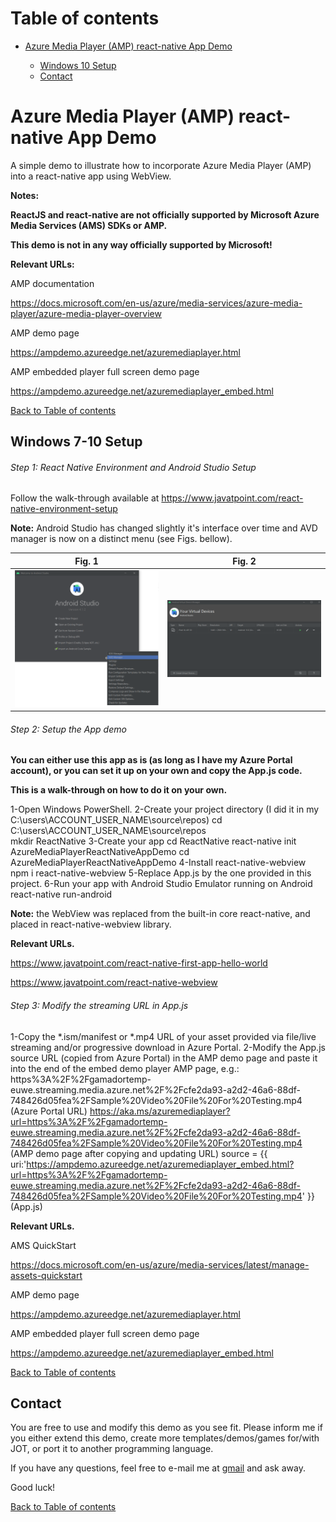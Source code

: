 # <a name="toc">Table of contents 

* [Azure Media Player (AMP) react-native App Demo](#AMPrnad)

	* [Windows 10 Setup](#windows_setup)
	* [Contact](#contact)


# <a name="AMPrnad">Azure Media Player (AMP) react-native App Demo

A simple demo to illustrate how to incorporate Azure Media Player (AMP) into a react-native app using WebView.

**Notes:**

**ReactJS and react-native are not officially supported by Microsoft Azure Media Services (AMS) SDKs or AMP.** 

**This demo is not in any way officially supported by Microsoft!**


**Relevant URLs:**

AMP documentation

https://docs.microsoft.com/en-us/azure/media-services/azure-media-player/azure-media-player-overview

AMP demo page

https://ampdemo.azureedge.net/azuremediaplayer.html

AMP embedded player full screen demo page

https://ampdemo.azureedge.net/azuremediaplayer_embed.html


[Back to Table of contents](#toc)


## <a name="windows_setup">Windows 7-10 Setup

###### Step 1: React Native Environment and Android Studio Setup

Follow the walk-through available at
https://www.javatpoint.com/react-native-environment-setup

**Note:** Android Studio has changed slightly it's interface over time and AVD manager is now on a distinct menu (see Figs. bellow).

| Fig. 1 | Fig. 2 |
|:---:|:---:|
| [![AndroidStudioAVDmanager](https://raw.githubusercontent.com/g-amador/AzureMediaPlayerReactNativeAppDemo/master/img/1.png)](https://raw.githubusercontent.com/g-amador/AzureMediaPlayerReactNativeAppDemo/master/img/1.png) | [![AndroidStudioAVDmanager](https://raw.githubusercontent.com/g-amador/AzureMediaPlayerReactNativeAppDemo/master/img/2.png)](https://raw.githubusercontent.com/g-amador/AzureMediaPlayerReactNativeAppDemo/master/img/2.png) | 


###### Step 2: Setup the App demo

**You can either use this app as is (as long as I have my Azure Portal account), or you can set it up on your own and copy the App.js code.**

**This is a walk-through on how to do it on your own.**

1-Open Windows PowerShell.
2-Create your project directory (I did it in my C:\users\ACCOUNT_USER_NAME\source\repos\)
cd C:\users\ACCOUNT_USER_NAME\source\repos\
mkdir ReactNative 
3-Create your app
cd ReactNative
react-native init AzureMediaPlayerReactNativeAppDemo
cd AzureMediaPlayerReactNativeAppDemo
4-Install react-native-webview 
npm i react-native-webview
5-Replace App.js by the one provided in this project.
6-Run your app with Android Studio Emulator running on Android
react-native run-android


**Note:** the WebView was replaced from the built-in core react-native, and placed in react-native-webview library.


**Relevant URLs.**

https://www.javatpoint.com/react-native-first-app-hello-world

https://www.javatpoint.com/react-native-webview


###### Step 3: Modify the streaming URL in App.js

1-Copy the *.ism/manifest or *.mp4 URL of your asset provided via file/live streaming and/or progressive download in Azure Portal.
2-Modify the App.js source URL (copied from Azure Portal) in the AMP demo page and paste it into the end of the embed demo player AMP page, e.g.:
https%3A%2F%2Fgamadortemp-euwe.streaming.media.azure.net%2F%2Fcfe2da93-a2d2-46a6-88df-748426d05fea%2FSample%20Video%20File%20For%20Testing.mp4 (Azure Portal URL)
https://aka.ms/azuremediaplayer?url=https%3A%2F%2Fgamadortemp-euwe.streaming.media.azure.net%2F%2Fcfe2da93-a2d2-46a6-88df-748426d05fea%2FSample%20Video%20File%20For%20Testing.mp4 (AMP demo page after copying and updating URL)
source = {{ uri:'https://ampdemo.azureedge.net/azuremediaplayer_embed.html?url=https%3A%2F%2Fgamadortemp-euwe.streaming.media.azure.net%2F%2Fcfe2da93-a2d2-46a6-88df-748426d05fea%2FSample%20Video%20File%20For%20Testing.mp4' }} (App.js)


**Relevant URLs.**

AMS QuickStart

https://docs.microsoft.com/en-us/azure/media-services/latest/manage-assets-quickstart

AMP demo page

https://ampdemo.azureedge.net/azuremediaplayer.html

AMP embedded player full screen demo page

https://ampdemo.azureedge.net/azuremediaplayer_embed.html


[Back to Table of contents](#toc)


## <a name="contact">Contact

You are free to use and modify this demo as you see fit.
Please inform me if you either extend this demo, create more templates/demos/games for/with JOT, or port it to another programming language.

If you have any questions, feel free to e-mail me at [gmail](mailto://g.n.p.amador@gmail.com) and ask away.

Good luck!


[Back to Table of contents](#toc)